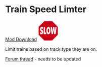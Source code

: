 # Train Speed Limter

[Mod Download](https://mods.factorio.com/mods/d3x0r/train-speed-limiter) ![icon](images/thumb.png)

Limit trains based on track type they are on.

[Forum thread](https://forums.factorio.com) - needs to be updated



